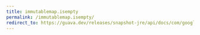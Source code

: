 ```yaml
---
title: immutablemap.isempty
permalink: /immutablemap.isempty/
redirect_to: https://guava.dev/releases/snapshot-jre/api/docs/com/google/common/collect/ImmutableMap.html#isEmpty--
---
```

